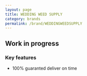 ```yaml
---
layout: page
title: WEDDING WEED SUPPLY 
category: brands
permalink: /brand/WEDDINGWEEDSUPPLY
---
```

## Work in progress
### Key features
- 100% guaranted deliver on time
